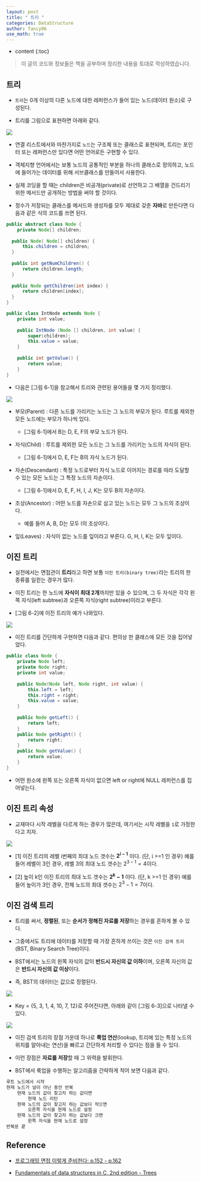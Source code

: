```yaml
---
layout: post
title: " 트리 "
categories: DataStructure
author: fancy96
use_math: true
---
```

* content
{:toc}

> 이 글의 코드와 정보들은 책을 공부하며 정리한 내용을 토대로 작성하였습니다.

## 트리

* `트리`는 0개 이상의 다른 노드에 대한 레퍼런스가 들어 있는 노드(데이터 원소)로 구성된다.

* 트리를 그림으로 표현하면 아래와 같다.

![](/assets/img/datastructure/tree-1.png)

* 연결 리스트에서와 마찬가지로 `노드`는 구조체 또는 클래스로 표현되며, 트리는 포인터 또는 레퍼런스만 있다면 어떤 언어로든 구현할 수 있다.

* 객체지향 언어에서는 보통 노드의 공통적인 부분을 하나의 클래스로 정의하고, 노드에 들어가는 데이터를 위해 서브클래스를 만들어서 사용한다.

* 실제 코딩을 할 때는 children은 비공개(private)로 선언하고 그 배열을 건드리기 위한 메서드만 공개하는 방법을 써야 할 것이다.

* 정수가 저장되는 클래스를 메서드와 생성자를 모두 제대로 갖춘 **자바**로 만든다면 다음과 같은 식의 코드를 쓰면 된다.

```java
public abstract class Node {
    private Node[] children;
    
  public Node( Node[] children) {
      this.children = children;
  }
  
  public int getNumChildren() {
      return children.length;
  }
  
  public Node getChildren(int index) {
      return children[index];
  }
}

public class IntNode extends Node {
    private int value;
    
    public IntNode (Node [] children, int value) {
        super(children);
        this.value = value;
    }
    
    public int getValue() {
        return value;
    }
}
```

* 다음은 [그림 6-1]을 참고해서 트리와 관련된 용어들을 몇 가지 정리했다.

![](/assets/img/datastructure/tree-2.jpg)

* 부모(Parent) : 다른 노드를 가리키는 노드는 그 노드의 부모가 된다. 루트를 제외한 모든 노드에는 부모가 하나씩 있다.

  * [그림 6-1]에서 B는 D, E, F의 부모 노드가 된다.

* 자식(Child) : 루트를 제외한 모든 노드는 그 노드를 가리키는 노드의 자식이 된다. 

  * [그림 6-1]에서 D, E, F는 B의 자식 노드가 된다.

* 자손(Descendant) : 특정 노드로부터 자식 노드로 이어지는 경로를 따라 도달할 수 있는 모든 노드는 그 특정 노드의 자손이다.

  * [그림 6-1]에서 D, E, F, H, I, J, K는 모두 B의 자손이다.

* 조상(Ancestor) : 어떤 노드를 자손으로 삼고 있는 노드는 모두 그 노드의 조상이다.

  * 예를 들어 A, B, D는 모두 I의 조상이다.

* 잎(Leaves) : 자식이 없는 노드를 잎이라고 부른다. G, H, I, K는 모두 잎이다.


## 이진 트리

* 실전에서는 면접관이 **트리**라고 하면 보통 `이진 트리(binary tree)`라는 트리의 한 종류를 일컫는 경우가 많다.

* 이진 트리는 한 노드에 **자식이 최대 2개**까지만 있을 수 있으며, 그 두 자식은 각각 왼쪽 자식(left subtree)과 오른쪽 자식(right subtree)이라고 부른다.

* [그림 6-2]에 이진 트리의 예가 나와있다.

![](/assets/img/datastructure/tree-3.jpg)

* 이진 트리를 간단하게 구현하면 다음과 같다. 편의상 한 클래스에 모든 것을 집어넣었다.

```java
public class Node {
    private Node left;
    private Node right;
    private int value;
    
    public Node(Node left, Node right, int value) {
        this.left = left;
        this.right = right;
        this.value = value;
    }
    
    public Node getLeft() {
        return left;
    }
    public Node getRight() {
        return right;
    }
    public Node getValue() {
        return value;
    }
}
```

* 어떤 원소에 왼쪽 또는 오른쪽 자식이 없으면 left or right에 NULL 레퍼런스를 집어넣는다.

## 이진 트리 속성

* 교재마다 시작 레벨을 다르게 하는 경우가 많은데, 여기서는 시작 레벨을 `1`로 가정한다고 치자.

![](/assets/img/datastructure/tree-4.png)

* [1] 이진 트리의 레벨 i번째의 최대 노드 갯수는 **$2^{i-1}$** 이다. (단, i >=1 인 경우) 예를 들어 레벨이 3인 경우, 레벨 3의 최대 노드 갯수는 $2^{3-1} = 4$이다.

* [2] 높이 k인 이진 트리의 최대 노드 갯수는 **$2^{k} -1$** 이다. (단, k >=1 인 경우) 예를 들어 높이가 3인 경우, 전체 노드의 최대 갯수는 $2^{3} - 1 = 7$이다.

## 이진 검색 트리

* 트리를 써서, **정렬된**, 또는 **순서가 정해진 자료를 저장**하는 경우를 흔하게 볼 수 있다.

* 그중에서도 트리에 데이터를 저장할 때 가장 흔하게 쓰이는 것은 `이진 검색 트리`(BST, Binary Search Tree)이다.

* BST에서는 노드의 왼쪽 자식의 값이 **반드시 자신의 값 이하**이며, 오른쪽 자신의 값은 **반드시 자신의 값 이상**이다.

* 즉, BST의 데이터는 값으로 정렬된다.

![](/assets/img/datastructure/tree-5.png)

* Key = {5, 3, 1, 4, 10, 7, 12}로 주어진다면, 아래와 같이 [그림 6-3]으로 나타낼 수 있다.

![](/assets/img/datastructure/tree-6.jpg)

* 이진 검색 트리의 장점 가운데 하나로 **룩업 연산**(lookup, 트리에 있는 특정 노드의 위치를 알아내는 연산)을 빠르고 간단하게 처리할 수 있다는 점을 들 수 있다.

* 이런 장점은 **자료를 저장**할 때 그 위력을 발휘한다.

* BST에서 룩업을 수행하는 알고리즘을 간략하게 적어 보면 다음과 같다.

```markdown
루트 노드에서 시작
현재 노드가 널이 아닌 동안 반복
    현재 노드의 값이 찾고자 하는 값이면
        현재 노드 리턴
    현재 노드의 값이 찾고자 하는 값보다 작으면
        오른쪽 자식을 현재 노드로 설정
    현재 노드의 값이 찾고자 하는 값보다 크면
        왼쪽 자식을 현재 노드로 설정
반복문 끝
```


##  Reference

* [프로그래밍 면접 이렇게 준비한다: p.152 - p.162](http://www.yes24.com/Product/Goods/75187284)

* [Fundamentals of data structures in C, 2nd edition - Trees](https://www.amazon.com/Fundamentals-Data-Structures-Ellis-Horowitz/dp/0929306406)
